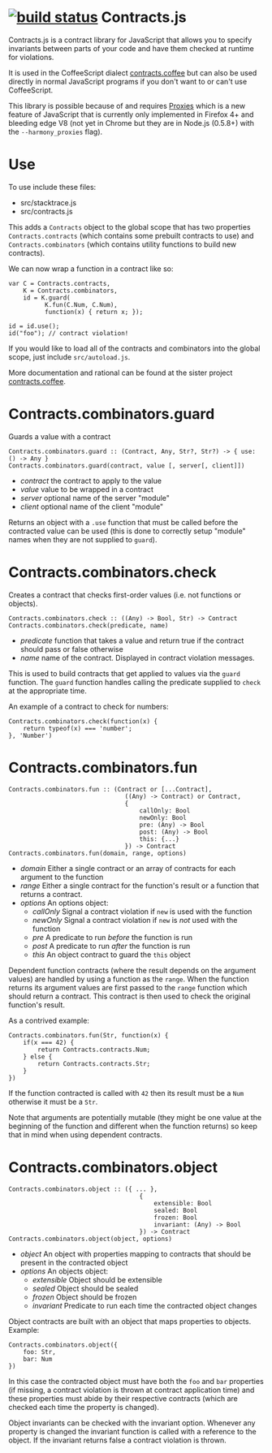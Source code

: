 [![build status](https://secure.travis-ci.org/disnet/contracts.js.png)](http://travis-ci.org/disnet/contracts.js)
Contracts.js
============

Contracts.js is a contract library for JavaScript that allows you to specify invariants between parts of your code and have them checked at runtime for violations. 

It is used in the CoffeeScript dialect [contracts.coffee](http://disnetdev.com/contracts.coffee/) but can also be used directly in normal JavaScript programs if you don't want to or can't use CoffeeScript.

This library is possible because of and requires [Proxies](https://developer.mozilla.org/en/JavaScript/Reference/Global_Objects/Proxy) which is a new feature of JavaScript that is currently only implemented in Firefox 4+ and bleeding edge V8 (not yet in Chrome but they are in Node.js (0.5.8+) with the `--harmony_proxies` flag). 

Use
===

To use include these files:

  * src/stacktrace.js
  * src/contracts.js

This adds a `Contracts` object to the global scope that has two properties `Contracts.contracts` (which contains some prebuilt contracts to use) and `Contracts.combinators` (which contains utility functions to build new contracts).

We can now wrap a function in a contract like so:

    var C = Contracts.contracts,
    	K = Contracts.combinators,
    	id = K.guard(
              K.fun(C.Num, C.Num),
              function(x) { return x; });

    id = id.use();
    id("foo"); // contract violation!

If you would like to load all of the contracts and combinators into the global scope, just include `src/autoload.js`.

More documentation and rational can be found at the sister project [contracts.coffee](http://disnetdev.com/contracts.coffee/).

Contracts.combinators.guard
===========================

Guards a value with a contract

	Contracts.combinators.guard :: (Contract, Any, Str?, Str?) -> { use: () -> Any }
    Contracts.combinators.guard(contract, value [, server[, client]])

  * _contract_ the contract to apply to the value
  * _value_ value to be wrapped in a contract
  * _server_ optional name of the server "module"
  * _client_ optional name of the client "module"

Returns an object with a `.use` function that must be called before the contracted value can be used (this is done to correctly setup "module" names when they are not supplied to `guard`).

Contracts.combinators.check
===========================

Creates a contract that checks first-order values (i.e. not functions or objects).

	Contracts.combinators.check :: ((Any) -> Bool, Str) -> Contract
	Contracts.combinators.check(predicate, name)

  * _predicate_ function that takes a value and return true if the contract should pass or false otherwise
  * _name_ name of the contract. Displayed in contract violation messages.

This is used to build contracts that get applied to values via the `guard` function. The `guard` function handles calling the predicate supplied to `check` at the appropriate time.

An example of a contract to check for numbers:
	
	Contracts.combinators.check(function(x) { 
		return typeof(x) === 'number'; 
	}, 'Number')

Contracts.combinators.fun
=========================

	Contracts.combinators.fun :: (Contract or [...Contract], 
								 	((Any) -> Contract) or Contract,
								 	{
								 		callOnly: Bool
								 		newOnly: Bool
								 		pre: (Any) -> Bool
								 		post: (Any) -> Bool
								 		this: {...}
								 	}) -> Contract
	Contracts.combinators.fun(domain, range, options)

  * _domain_ Either a single contract or an array of contracts for each argument to the function
  * _range_ Either a single contract for the function's result or a function that returns a contract.
  * _options_ An options object:
	* _callOnly_ Signal a contract violation if `new` is used with the function
	* _newOnly_ Signal a contract violation if `new` is _not_ used with the function
	* _pre_ A predicate to run _before_ the function is run
	* _post_ A predicate to run _after_ the function is run
	* _this_ An object contract to guard the `this` object

Dependent function contracts (where the result depends on the argument values) are handled by using a function as the `range`. When the function returns its argument values are first passed to the `range` function which should return a contract. This contract is then used to check the original function's result.

As a contrived example:

	Contracts.combinators.fun(Str, function(x) { 
		if(x === 42) {
			return Contracts.contracts.Num;
		} else {
			return Contracts.contracts.Str;
		}
	})

If the function contracted is called with `42` then its result must be a `Num` otherwise it must be a `Str`.

Note that arguments are potentially mutable (they might be one value at the beginning of the function and different when the function returns) so keep that in mind when using dependent contracts.

Contracts.combinators.object
============================


	Contracts.combinators.object :: ({ ... }, 
										{ 
											extensible: Bool
											sealed: Bool
											frozen: Bool
											invariant: (Any) -> Bool
										}) -> Contract
	Contracts.combinators.object(object, options)

  * _object_ An object with properties mapping to contracts that should be present in the contracted object
  * _options_ An objects object:
    * _extensible_ Object should be extensible
    * _sealed_ Object should be sealed
    * _frozen_ Object should be frozen
    * _invariant_ Predicate to run each time the contracted object changes

Object contracts are built with an object that maps properties to objects. Example:

	Contracts.combinators.object({
		foo: Str,
		bar: Num
	})

In this case the contracted object must have both the `foo` and `bar` properties (if missing, a contract violation is thrown at contract application time) and these properties must abide by their respective contracts (which are checked each time the property is changed).

Object invariants can be checked with the invariant option. Whenever any property is changed the invariant function is called with a reference to the object. If the invariant returns false a contract violation is thrown.
